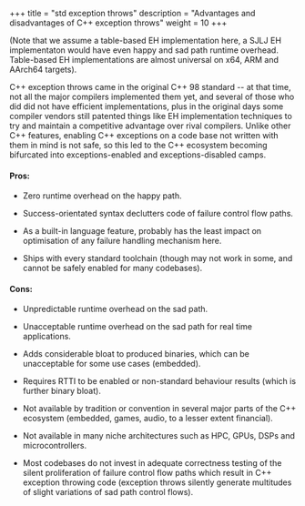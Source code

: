 +++
title = "std exception throws"
description = "Advantages and disadvantages of C++ exception throws"
weight = 10
+++

(Note that we assume a table-based EH implementation here, a SJLJ EH implementaton would have even happy and sad path runtime overhead. Table-based EH implementations are almost universal on x64, ARM and AArch64 targets).

C++ exception throws came in the original C++ 98 standard -- at that time, not all the major compilers implemented them yet, and several of those who did did not have efficient implementations, plus in the original days some compiler vendors still patented things like EH implementation techniques to try and maintain a competitive advantage over rival compilers. Unlike other C++ features, enabling C++ exceptions on a code base not written with them in mind is not safe, so this led to the C++ ecosystem becoming bifurcated into exceptions-enabled and exceptions-disabled camps.

#### Pros:

- Zero runtime overhead on the happy path.

- Success-orientated syntax declutters code of failure control flow paths.

- As a built-in language feature, probably has the least impact on optimisation of any failure handling mechanism here.

- Ships with every standard toolchain (though may not work in some, and cannot be safely enabled for many codebases).

#### Cons:

- Unpredictable runtime overhead on the sad path.

- Unacceptable runtime overhead on the sad path for real time applications.

- Adds considerable bloat to produced binaries, which can be unacceptable for some use cases (embedded).

- Requires RTTI to be enabled or non-standard behaviour results (which is further binary bloat).

- Not available by tradition or convention in several major parts of the C++ ecosystem (embedded, games, audio, to a lesser extent financial).

- Not available in many niche architectures such as HPC, GPUs, DSPs and microcontrollers.

- Most codebases do not invest in adequate correctness testing of the silent proliferation of failure control flow paths which result in C++ exception throwing code (exception throws silently generate multitudes of slight variations of sad path control flows).
